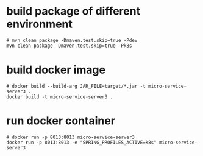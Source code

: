# build package of different environment
```
# mvn clean package -Dmaven.test.skip=true -Pdev
mvn clean package -Dmaven.test.skip=true -Pk8s
```

# build docker image
```
# docker build --build-arg JAR_FILE=target/*.jar -t micro-service-server3 .
docker build -t micro-service-server3 .
```

# run docker container
```
# docker run -p 8013:8013 micro-service-server3
docker run -p 8013:8013 -e "SPRING_PROFILES_ACTIVE=k8s" micro-service-server3
```